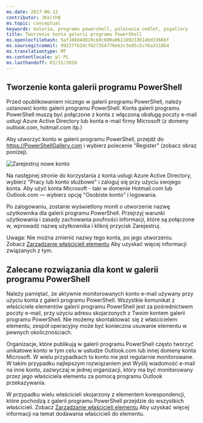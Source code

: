 ```yaml
---
ms.date: 2017-06-12
contributor: JKeithB
ms.topic: conceptual
keywords: Galeria, programu powershell, polecenia cmdlet, psgallery
title: Tworzenie konta galerii programu PowerShell
ms.openlocfilehash: 5af38884d819cb9c600a061109233614bd33666f
ms.sourcegitcommit: 99227f62dcf827354770eb2c3e95c5cf6a3118b4
ms.translationtype: MT
ms.contentlocale: pl-PL
ms.lasthandoff: 03/15/2018
---
```

## <a name="creating-a-powershell-gallery-account"></a>Tworzenie konta galerii programu PowerShell

Przed opublikowaniem niczego w galerii programu PowerShell, należy ustanowić konto galerii programu PowerShell. Konta galerii programu PowerShell muszą być połączone z konta z włączoną obsługą poczty e-mail usługi Azure Active Directory lub konta e-mail firmy Microsoft (z domeny outlook.com, hotmail.com itp.)

Aby utworzyć konto w galerii programu PowerShell, przejdź do https://PowerShellGallery.com i wybierz polecenie "Register" (zobacz obraz poniżej). 

![Zarejestruj nowe konto](./images/CreatingAccount-Register.png)

Na następnej stronie do korzystania z konta usługi Azure Active Directory, wybierz "Pracy lub konto służbowe" i zaloguj się przy użyciu swojego konta. Aby użyć konta Microsoft - taki w domenie Hotmail.com lub Outlook.com — wybierz opcję "Osobiste konto" i logowania. 

Po zalogowaniu, zostanie wyświetlony monit o utworzenie nazwę użytkownika dla galerii programu PowerShell. Przejrzyj warunki użytkowania i zasady zachowania poufności informacji, które są połączone w, wprowadź nazwę użytkownika i kliknij przycisk Zarejestruj.

Uwaga: Nie można zmienić nazwy tego konta, po jego utworzeniu.  
Zobacz [Zarządzanie właścicieli elementu](https://msdn.microsoft.com/powershell/gallery/psgallery/managing-item-owners) Aby uzyskać więcej informacji związanych z tym.

## <a name="recommended-practices-for-powershell-gallery-accounts"></a>Zalecane rozwiązania dla kont w galerii programu PowerShell

Należy pamiętać, że aktywnie monitorowanych konto e-mail używany przy użyciu konta z galerii programu PowerShell.
Wszystkie komunikat z właściciele elementów galerii programu PowerShell jest za pośrednictwem poczty e-mail, przy użyciu adresu skojarzonych z Twoim kontem galerii programu PowerShell.
Nie możemy skontaktować się z właścicielem elementu, zespół operacyjny może być konieczna usuwanie elementu w pewnych okolicznościach.

Organizacje, które publikują w galerii programu PowerShell często tworzyć unikatowe konto w tym celu w usłudze Outlook.com lub innej domeny konta Microsoft.
W wielu przypadkach to konto nie jest regularnie monitorowane. W takim przypadku najlepszym rozwiązaniem jest Wyślij wiadomość e-mail na inne konto, zazwyczaj w jednej organizacji, który ma być monitorowany przez jego właściciela elementu za pomocą programu Outlook przekazywania.

W przypadku wielu właścicieli skojarzony z elementem korespondencji, które pochodzą z galerii programu PowerShell przejdzie do wszystkich właścicieli.
Zobacz [Zarządzanie właścicieli elementu](https://msdn.microsoft.com/powershell/gallery/psgallery/managing-item-owners) Aby uzyskać więcej informacji na temat dodawania właścicieli do elementu. 

